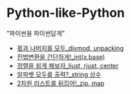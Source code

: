 # Python-like-Python<br>
"파이썬을 파이썬답게"

* [몫과 나머지를 모두_divmod, unpacking](./arrange/divmod,unpacking.md)
* [진법변환을 간단하게!_int(x,base)](./arrange/int(x,base).md)
* [정렬을 쉽게 해보자_ljust, rjust, center](./arrange/ljust,rjust,center.md)
* [알파벳 모두를 출력?_string 상수](./arrange/string_module.md)
* [2차원 리스트를 뒤집어!_zip, map](./arrange/zip,map.md)
